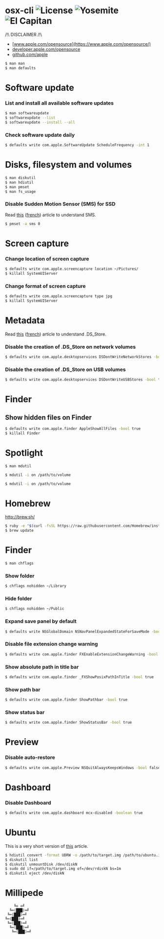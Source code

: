 # osx-cli ![License][license-img] ![Yosemite][10-10-img] ![El Capitan][10-11-img]

/!\ DISCLAIMER /!\

- [www.apple.com/opensource](https://www.apple.com/opensource/)
- [developer.apple.com/opensource](https://developer.apple.com/opensource/)
- [github.com/apple](https://github.com/apple)

```bash
$ man man
$ man defaults
```

# Software update

### List and install all available software updates

```bash
$ man softwareupdate
$ softwareupdate --list
$ softwareupdate --install --all
```

### Check software update daily

```bash
$ defaults write com.apple.SoftwareUpdate ScheduleFrequency -int 1
```

# Disks, filesystem and volumes

```bash
$ man diskutil
$ man hdiutil
$ man pmset
$ man fs_usage
```

### Disable Sudden Motion Sensor (SMS) for SSD

Read [this](https://en.wikipedia.org/wiki/Sudden_Motion_Sensor "Wikipedia") ([french](https://fr.wikipedia.org/wiki/Sudden_Motion_Sensor "Wikipedia")) article to understand SMS.

```bash
$ pmset -a sms 0
```

# Screen capture

### Change location of screen capture

```bash
$ defaults write com.apple.screencapture location ~/Pictures/
$ killall SystemUIServer
```

### Change format of screen capture

```bash
$ defaults write com.apple.screencapture type jpg
$ killall SystemUIServer
```

# Metadata

Read [this](https://en.wikipedia.org/wiki/.DS_Store "Wikipedia") ([french](https://fr.wikipedia.org/wiki/.DS_Store "Wikipedia")) article to understand .DS_Store.

### Disable the creation of .DS_Store on network volumes

```bash
$ defaults write com.apple.desktopservices DSDontWriteNetworkStores -bool true
```

### Disable the creation of .DS_Store on USB volumes

```bash
$ defaults write com.apple.desktopservices DSDontWriteUSBStores -bool true
```

# Finder

## Show hidden files on Finder

```bash
$ defaults write com.apple.finder AppleShowAllFiles -bool true
$ killall Finder
````

# Spotlight

```bash
$ man mdutil
```

```bash
$ mdutil -i on /path/to/volume
```

```bash
$ mdutil -i on /path/to/volume
```

# Homebrew

http://brew.sh/

```bash
$ ruby -e "$(curl -fsSL https://raw.githubusercontent.com/Homebrew/install/master/install)"
$ brew update
```

# Finder

```bash
$ man chflags
```

### Show folder

```bash
$ chflags nohidden ~/Library
```

### Hide folder

```bash
$ chflags nohidden ~/Public
```

### Expand save panel by default

```bash
$ defaults write NSGlobalDomain NSNavPanelExpandedStateForSaveMode -bool true
```

### Disable file extension change warning

```bash
$ defaults write com.apple.finder FXEnableExtensionChangeWarning -bool false
```

### Show absolute path in title bar

```bash
$ defaults write com.apple.finder _FXShowPosixPathInTitle -bool true
```

### Show path bar

```bash
$ defaults write com.apple.finder ShowPathbar -bool true
```

### Show status bar

```bash
$ defaults write com.apple.finder ShowStatusBar -bool true
```

# Preview

### Disable auto-restore

```bash
$ defaults write com.apple.Preview NSQuitAlwaysKeepsWindows -bool false
```

# Dashboard

### Disable Dashboard

```bash
$ defaults write com.apple.dashboard mcx-disabled -boolean true
```

# Ubuntu

This is a very short version of [this](http://www.ubuntu.com/download/desktop/create-a-usb-stick-on-mac-osx "Ubuntu") article.

```bash
$ hdiutil convert -format UDRW -o /path/to/target.img /path/to/ubuntu.iso
$ diskutil list
$ diskutil unmountDisk /dev/diskN
$ sudo dd if=/path/to/target.img of=/dev/rdiskN bs=1m
$ diskutil eject /dev/diskN
```

# Millipede

```
    ╚⊙ ⊙╝
  ╚═(███)═╝
 ╚═(███)═╝
╚═(███)═╝
 ╚═(███)═╝
  ╚═(███)═╝
   ╚═(███)═╝
```

[license-img]: https://img.shields.io/badge/license-ISC-blue.svg
[10-10-img]: https://img.shields.io/badge/osx-10.10-green.svg
[10-11-img]: https://img.shields.io/badge/osx-10.11-green.svg